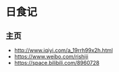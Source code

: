 # 日食记

## 主页

* <http://www.iqiyi.com/a_19rrh99x2h.html>
* <https://www.weibo.com/rishiji>
* <https://space.bilibili.com/8960728>
